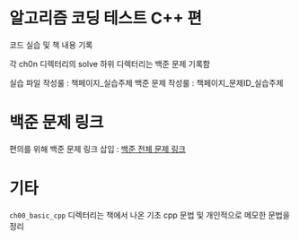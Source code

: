 # 알고리즘 코딩 테스트 C++ 편
코드 실습 및 책 내용 기록
 
각 ch0n 디렉터리의 solve 하위 디렉터리는 백준 문제 기록함

실습 파일 작성룰 : 책페이지_실습주제
백준 문제 작성룰 : 책페이지_문제ID_실습주제

# 백준 문제 링크
편의를 위해 백준 문제 링크 삽입 : [백준 전체 문제 링크](https://www.acmicpc.net/problemset)
# 기타
`ch00_basic_cpp` 디렉터리는 책에서 나온 기초 cpp 문법 및 개인적으로 메모한 문법을 정리 